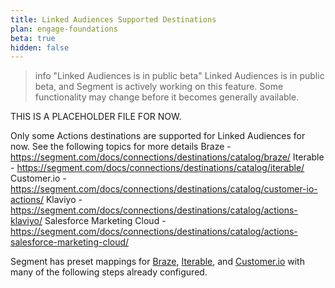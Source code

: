 ```yaml
---
title: Linked Audiences Supported Destinations
plan: engage-foundations
beta: true
hidden: false
---
```

> info "Linked Audiences is in public beta"
> Linked Audiences is in public beta, and Segment is actively working on this feature. Some functionality may change before it becomes generally available.

THIS IS A PLACEHOLDER FILE FOR NOW. 

Only some Actions destinations are supported for Linked Audiences for now. See the following topics for more details
Braze - https://segment.com/docs/connections/destinations/catalog/braze/
Iterable  - https://segment.com/docs/connections/destinations/catalog/iterable/
Customer.io - https://segment.com/docs/connections/destinations/catalog/customer-io-actions/
Klaviyo - https://segment.com/docs/connections/destinations/catalog/actions-klaviyo/
Salesforce Marketing Cloud  - https://segment.com/docs/connections/destinations/catalog/actions-salesforce-marketing-cloud/


Segment has preset mappings for [Braze](/docs/connections/destinations/catalog/braze-cloud-mode-actions/#available-presets), [Iterable](/docs/connections/destinations/catalog/actions-iterable/#available-presets), and [Customer.io](/docs/connections/destinations/catalog/customer-io-actions/#available-presets) with many of the following steps already configured.

